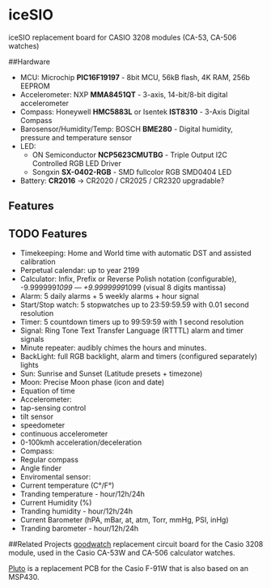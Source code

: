 # iceSIO
iceSIO replacement board for CASIO 3208 modules (CA-53, CA-506 watches)

##Hardware
* MCU: Microchip **PIC16F19197** - 8bit MCU, 56kB flash, 4K RAM, 256b EEPROM
* Accelerometer: NXP **MMA8451QT** - 3-axis, 14-bit/8-bit digital accelerometer
* Compass: Honeywell **HMC5883L** or Isentek **IST8310** - 3-Axis Digital Compass
* Barosensor/Humidity/Temp: BOSCH **BME280** - Digital humidity, pressure and temperature sensor
* LED:
  *	ON Semiconductor **NCP5623CMUTBG** - Triple Output I2C Controlled RGB LED Driver
  *	Songxin **SX-0402-RGB** - SMD fullcolor RGB SMD0404 LED
* Battery: **CR2016** -> CR2020 / CR2025 / CR2320 upgradable?

## Features

## TODO Features
*	Timekeeping: Home and World time with automatic DST and assisted calibration
*	Perpetual calendar: up to year 2199
*	Calculator: Infix, Prefix or Reverse Polish notation (configurable), -9.999999*1099 — +9.9999999*1099 (visual 8 digits mantissa)
*	Alarm: 5 daily alarms + 5 weekly alarms + hour signal
*	Start/Stop watch: 5 stopwatches up to 23:59:59.59 with 0.01 second resolution
*	Timer: 5 countdown timers up to 99:59:59 with 1 second resolution
*	Signal: Ring Tone Text Transfer Language (RTTTL) alarm and timer signals
*	Minute repeater: audibly chimes the hours and minutes.
*	BackLight: full RGB backlight, alarm and timers (configured separately) lights
*	Sun: Sunrise and Sunset (Latitude presets + timezone)
*	Moon: Precise Moon phase (icon and date)
*	Equation of time
*	Accelerometer:
  *	tap-sensing control
  *	tilt sensor
  *	speedometer
  *	continuous accelerometer
  *	0-100kmh acceleration/deceleration
*	Compass:
  *	Regular compass
  *	Angle finder
*	Enviromental sensor:
  *	Current temperature (C°/F°)
  *	Tranding temperature - hour/12h/24h
  *	Current Humidity (%)
  *	Tranding humidity - hour/12h/24h
  *	Current Barometer (hPA, mBar, at, atm, Torr, mmHg, PSI, inHg)
  *	Tranding barometer - hour/12h/24h

##Related Projects
[goodwatch](https://github.com/travisgoodspeed/goodwatch) replacement circuit board for the Casio 3208 module, used in the Casio CA-53W and CA-506 calculator watches.

[Pluto](https://github.com/carrotIndustries/pluto) is a replacement PCB for the Casio F-91W that is also based on an MSP430.
